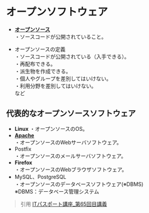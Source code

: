 # オープンソフトウェア  
* [**オープンソース**](https://gyazo.com/3b3a65f13b4d79835f79c05f56a0b571)  
・ソースコードが公開されていること。  

* オープンソースの定義  
・ソースコードが公開されている（入手できる）。    
・再配布できる。  
・派生物を作成できる。  
・個人やグループを差別してはいけない。  
・利用分野を差別してはいけない。  
など  
## 代表的なオープンソースソフトウェア  
* **Linux**
・オープンソースのOS。  
* [**Apache**](https://gyazo.com/7aab5becf3b0635e85fbe04518d3393e)   
・オープンソースのWebサーバソフトウェア。  
* Postfix  
・オープンソースのメールサーバソフトウェア。  
* **Firefox**  
・オープンソースのWebブラウザソフトウェア。  
* MySQL、PostgreSQL    
・オープンソースのデータベースソフトウェア(※DBMS)  
※DBMS：データベース管理システム  


> 引用
[ITパスポート講座_第65回目講義](https://www.youtube.com/watch?v=7_IVmiUNTJQ)  
